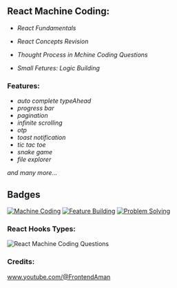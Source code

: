 
## React Machine Coding:

- _React Fundamentals_

- _React Concepts Revision_

- _Thought Process in Mchine Coding Questions_

- _Small Fetures: Logic Building_

### Features:

- _auto complete typeAhead_
- _progress bar_
- _pagination_
- _infinite scrolling_
- _otp_
- _toast notification_
- _tic tac toe_
- _snake game_ 
- _file explorer_

_and many more..._




## Badges

[![Machine Coding](https://img.shields.io/badge/Machine-Coding-orange.svg)](https://choosealicense.com/licenses/mit/)
[![Feature Building](https://img.shields.io/badge/Feature-Building-white.svg)](https://opensource.org/licenses/)
[![Problem Solving](https://img.shields.io/badge/Problem-Solving-d.svg)](http://www.gnu.org/licenses/agpl-3.0)


### React Hooks Types: 

![React Machine Coding Questions](https://media.licdn.com/dms/image/D5622AQGbAwxgHP3ZtA/feedshare-shrink_800/0/1720424682853?e=2147483647&v=beta&t=dyXX1EmSMFNjckNSo7mofpC-9mTimDeLXqU7_lvkyzQ)


### Credits: 

www.youtube.com/@FrontendAman

